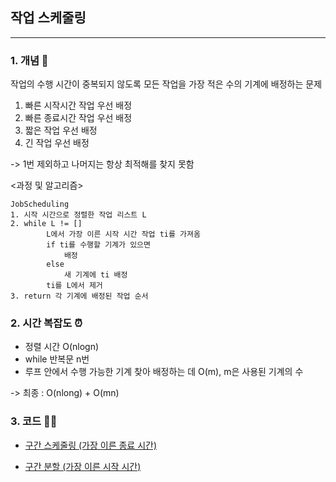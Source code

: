 ## 작업 스케줄링
---

### 1. 개념 🌱

작업의 수행 시간이 중복되지 않도록 모든 작업을 가장 적은 수의 기계에 배정하는 문제

1. 빠른 시작시간 작업 우선 배정
2. 빠른 종료시간 작업 우선 배정
3. 짧은 작업 우선 배정
4. 긴 작업 우선 배정

-> 1번 제외하고 나머지는 항상 최적해를 찾지 못함

<과정 및 알고리즘>

    JobScheduling
    1. 시작 시간으로 정렬한 작업 리스트 L
    2. while L != []
            L에서 가장 이른 시작 시간 작업 ti를 가져옴
            if ti를 수행할 기계가 있으면
                배정
            else
                새 기계에 ti 배정
            ti를 L에서 제거
    3. return 각 기계에 배정된 작업 순서

### 2. 시간 복잡도 ⏰
- 정렬 시간 O(nlogn)
- while 반복문 n번 
- 루프 안에서 수행 가능한 기계 찾아 배정하는 데 O(m), m은 사용된 기계의 수

-> 최종 : O(nlong) + O(mn)

### 3. 코드 🧑‍💻

- [구간 스케줄링 (가장 이른 종료 시간)](https://github.com/julia-ing/CS-Study/blob/main/Algorithm-Univ/Greedy/JobScheduling/IntervalScheduling.py)

- [구간 분할 (가장 이른 시작 시간)](https://github.com/julia-ing/CS-Study/blob/main/Algorithm-Univ/Greedy/JobScheduling/IntervalDivision.py)